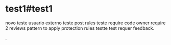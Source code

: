 # test1#test1
novo teste usuario externo
teste post rules
teste require code owner
require 2 reviews
pattern to apply protection rules
testte
test requer feedback.


.
